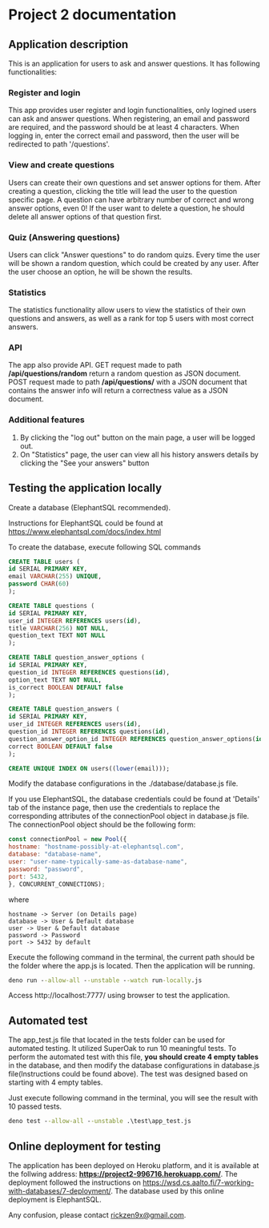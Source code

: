# Project 2 documentation

## Application description
This is an application for users to ask and answer questions. It has following functionalities:

### Register and login
This app provides user register and login functionalities, only logined users can ask and answer questions. When registering, an email and password are required, and the password should be at least 4 characters. When logging in, enter the correct email and password, then the user will be redirected to path '/questions'.

### View and create questions
Users can create their own questions and set answer options for them. After creating a question, clicking the title will lead the user to the question specific page.
A question can have arbitrary number of correct and wrong answer options, even 0!
If the user want to delete a question, he should delete all answer options of that question first.

### Quiz (Answering questions)
Users can click "Answer questions" to do random quizs. Every time the user will be shown a random question, which could be created by any user. After the user choose an option, he will be shown the results.

### Statistics
The statistics functionality allow users to view the statistics of their own questions and answers, as well as a rank for top 5 users with most correct answers.

### API 
The app also provide API. GET request made to path **/api/questions/random** return a random question as JSON document. POST request made to path **/api/questions/** with a JSON document that contains the answer info will return a correctness value as a JSON document.

### Additional features
1. By clicking the "log out" button on the main page, a user will be logged out.
2. On "Statistics" page, the user can view all his history answers details by clicking the "See your answers" button

## Testing the application locally

 Create a database (ElephantSQL recommended).

Instructions for ElephantSQL could be found at https://www.elephantsql.com/docs/index.html

To create the database, execute following SQL commands 

~~~sql
CREATE TABLE users (
id SERIAL PRIMARY KEY,
email VARCHAR(255) UNIQUE,
password CHAR(60)
);

CREATE TABLE questions (
id SERIAL PRIMARY KEY,
user_id INTEGER REFERENCES users(id),
title VARCHAR(256) NOT NULL,
question_text TEXT NOT NULL
);

CREATE TABLE question_answer_options (
id SERIAL PRIMARY KEY,
question_id INTEGER REFERENCES questions(id),
option_text TEXT NOT NULL,
is_correct BOOLEAN DEFAULT false
);

CREATE TABLE question_answers (
id SERIAL PRIMARY KEY,
user_id INTEGER REFERENCES users(id),
question_id INTEGER REFERENCES questions(id),
question_answer_option_id INTEGER REFERENCES question_answer_options(id),
correct BOOLEAN DEFAULT false
);

CREATE UNIQUE INDEX ON users((lower(email)));
~~~

Modify the database configurations in the ./database/database.js file.
   
If you use ElephantSQL, the database credentials could be found at 'Details' tab of the instance page, then use the credentials to replace the corresponding attributes of the connectionPool object in database.js file. The connectionPool object should be the following form:

~~~js
const connectionPool = new Pool({
hostname: "hostname-possibly-at-elephantsql.com",
database: "database-name",
user: "user-name-typically-same-as-database-name",
password: "password",
port: 5432,
}, CONCURRENT_CONNECTIONS);
~~~
where 
~~~
hostname -> Server (on Details page)
database -> User & Default database
user -> User & Default database
password -> Password
port -> 5432 by default
~~~

Execute the following command in the terminal, the current path should be the folder where the app.js is located. Then the application will be running.
   
~~~cmd
deno run --allow-all --unstable --watch run-locally.js
~~~
   
Access http://localhost:7777/ using browser to test the application.

## Automated test
The app_test.js file that located in the tests folder can be used for automated testing. It utilized SuperOak to run 10 meaningful tests.
To perform the automated test with this file, **you should create 4 empty tables** in the database, and then modify the database configurations in database.js file(Instructions could be found above). The test was designed based on starting with 4 empty tables.

Just execute following command in the terminal, you will see the result with 10 passed tests.

~~~cmd
deno test --allow-all --unstable .\test\app_test.js
~~~

## Online deployment for testing
The application has been deployed on Heroku platform, and it is available at the follwing address: **https://project2-996716.herokuapp.com/**. The deployment followed the instructions on https://wsd.cs.aalto.fi/7-working-with-databases/7-deployment/. The database used by this online deployment is ElephantSQL.


Any confusion, please contact rickzen9x@gmail.com.